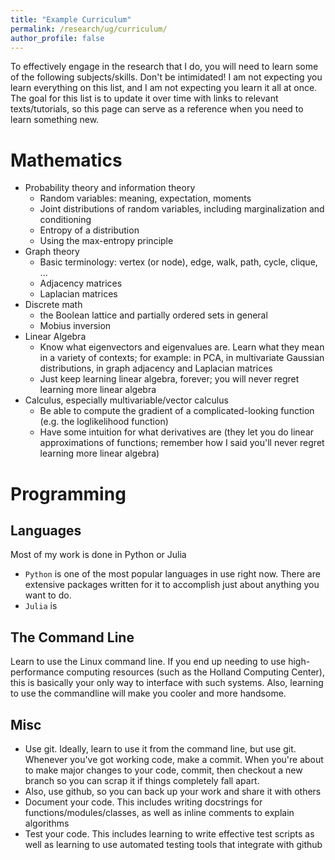 ```yaml
---
title: "Example Curriculum"
permalink: /research/ug/curriculum/
author_profile: false
---
```


To effectively engage in the research that I do, you will need to learn some of the following subjects/skills. Don't be intimidated! I am not expecting you learn everything on this list, and I am not expecting you learn it all at once. The goal for this list is to update it over time with links to relevant texts/tutorials, so this page can serve as a reference when you need to learn something new.

# Mathematics

* Probability theory and information theory
    * Random variables: meaning, expectation, moments
    * Joint distributions of random variables, including marginalization and conditioning
    * Entropy of a distribution
    * Using the max-entropy principle
* Graph theory
    * Basic terminology: vertex (or node), edge, walk, path, cycle, clique, ...
    * Adjacency matrices
    * Laplacian matrices
* Discrete math
    * the Boolean lattice and partially ordered sets in general
    * Mobius inversion
* Linear Algebra
    * Know what eigenvectors and eigenvalues are. Learn what they mean in a variety of contexts; for example: in PCA, in multivariate Gaussian distributions, in graph adjacency and Laplacian matrices
    * Just keep learning linear algebra, forever; you will never regret learning more linear algebra
* Calculus, especially multivariable/vector calculus
    * Be able to compute the gradient of a complicated-looking function (e.g. the loglikelihood function)
    * Have some intuition for what derivatives are (they let you do linear approximations of functions; remember how I said you'll never regret learning more linear algebra)



# Programming

## Languages
Most of my work is done in Python or Julia
* `Python` is one of the most popular languages in use right now. There are extensive packages written for it to accomplish just about anything you want to do.
* `Julia` is 

## The Command Line
Learn to use the Linux command line. If you end up needing to use high-performance computing resources (such as the Holland Computing Center), this is basically your only way to interface with such systems. Also, learning to use the commandline will make you cooler and more handsome.

## Misc
* Use git. Ideally, learn to use it from the command line, but use git. Whenever you've got working code, make a commit. When you're about to make major changes to your code, commit, then checkout a new branch so you can scrap it if things completely fall apart.
* Also, use github, so you can back up your work and share it with others
* Document your code. This includes writing docstrings for functions/modules/classes, as well as inline comments to explain algorithms
* Test your code. This includes learning to write effective test scripts as well as learning to use automated testing tools that integrate with github